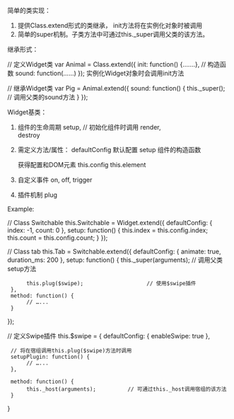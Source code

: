 
简单的类实现：
1. 提供Class.extend形式的类继承， init方法将在实例化对象时被调用
2. 简单的super机制。子类方法中可通过this._super调用父类的该方法。

继承形式：

// 定义Widget类
var Animal = Class.extend({
     init: function() {…….},                   // 构造函数
     sound: function(…...)
});
实例化Widget对象时会调用init方法

// 继承Widget类
var Pig = Animal.extend({
     sound: function() {
          this._super();                         // 调用父类的sound方法
     }
});

Widget基类：
1. 组件的生命周期
     setup,           // 初始化组件时调用
     render,          
     destroy

2. 需定义方法/属性：
     defaultConfig   默认配置
     setup 组件的构造函数

     获得配置和DOM元素
    this.config
    this.element

3. 自定义事件
     on, off, trigger
     
4. 插件机制 
     plug

Example: 

// Class Switchable
this.Switchable = Widget.extend({
     defaultConfig: {
          index: -1,
          count: 0
     },
     setup: function() {
          this.index = this.config.index;
          this.count = this.config.count;
     }
});

// Class tab
this.Tab = Switchable.extend({
     defaultConfig: {
          animate: true,
          duration_ms: 200
     },
     setup: function() {
          this._super(arguments);          // 调用父类setup方法
          
          this.plug($swipe);                    // 使用$swipe插件
     }, 
     method: function() {
          // …...
     }
});


// 定义Swipe插件
this.$swipe = {
     defaultConfig: {
          enableSwipe: true
     },

     // 将在宿组调用this.plug($swipe)方法时调用
     setupPlugin: function() {  
          // …...
     }, 
     
     method: function() {
          this._host(arguments);          // 可通过this._host调用宿组的该方法
     }
}
